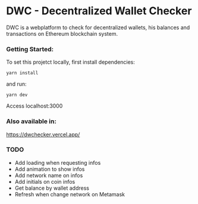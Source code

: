 # DWC - Decentralized Wallet Checker

DWC is a webplatform to check for decentralized wallets, his balances and transactions on Ethereum blockchain system.

### Getting Started:

To set this projetct locally, first install dependencies:

```
yarn install
```

and run:

```
yarn dev
```

Access localhost:3000

### Also available in:

https://dwchecker.vercel.app/

### TODO

- Add loading when requesting infos
- Add animation to show infos
- Add network name on infos
- Add initials on coin infos
- Get balance by wallet address
- Refresh when change network on Metamask
